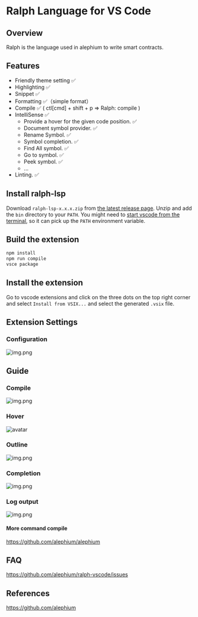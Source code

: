 # Ralph Language for VS Code

## Overview

Ralph is the language used in alephium to write smart contracts.

## Features

- Friendly theme setting ✅
- Highlighting ✅
- Snippet ✅
- Formatting ✅（simple format）
- Compile ✅ ( ctl[cmd] + shift + p => Ralph: compile )
- IntelliSense ✅
  - Provide a hover for the given code position. ✅
  - Document symbol provider. ✅
  - Rename Symbol. ✅
  - Symbol completion. ✅
  - Find All symbol. ✅
  - Go to symbol. ✅
  - Peek symbol. ✅
  - ...
- Linting. ✅

## Install ralph-lsp

Download `ralph-lsp-x.x.x.zip` from [the latest release page](https://github.com/alephium/ralph-lsp/releases/latest).
Unzip and add the `bin` directory to your `PATH`.
You might need to [start vscode from the terminal](https://code.visualstudio.com/docs/supporting/faq#_resolving-shell-environment-fails), so it can pick up the `PATH` environment variable.

## Build the extension

```bash
npm install
npm run compile
vsce package
```

## Install the extension

Go to vscode extensions and click on the three dots on the top right corner and select `Install from VSIX...` and select the generated `.vsix` file.

## Extension Settings

### Configuration

![img.png](img/userSet.png)

## Guide

### Compile

![img.png](./img/compile.png)

### Hover

![avatar](./img/builtInHover.png)

### Outline

![img.png](./img/outLine.png)

### Completion

![img.png](./img/completion.png)

### Log output

![img.png](./img/logOut.png)

#### More command compile

https://github.com/alephium/alephium

## FAQ

<https://github.com/alephium/ralph-vscode/issues>

## References

<https://github.com/alephium>
